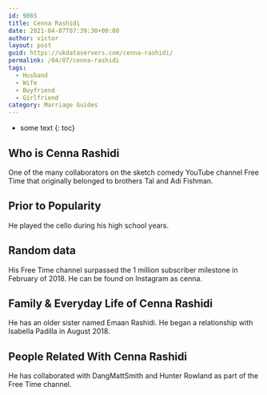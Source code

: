 ```yaml
---
id: 9865
title: Cenna Rashidi
date: 2021-04-07T07:39:30+00:00
author: victor
layout: post
guid: https://ukdataservers.com/cenna-rashidi/
permalink: /04/07/cenna-rashidi
tags:
  - Husband
  - Wife
  - Boyfriend
  - Girlfriend
category: Marriage Guides
---
```


* some text
{: toc}


## Who is Cenna Rashidi



One of the many collaborators on the sketch comedy YouTube channel Free Time that originally belonged to brothers Tal and Adi Fishman. 

                
                
                
## Prior to Popularity



He played the cello during his high school years.

                
                
                
## Random data



His Free Time channel surpassed the 1 million subscriber milestone in February of 2018. He can be found on Instagram as cenna.

                
                
                
## Family & Everyday Life of Cenna Rashidi



He has an older sister named Emaan Rashidi. He began a relationship with Isabella Padilla in August 2018.

                
                
                
## People Related With Cenna Rashidi



He has collaborated with DangMattSmith and Hunter Rowland as part of the Free Time channel.

                
              
            
          
          
          